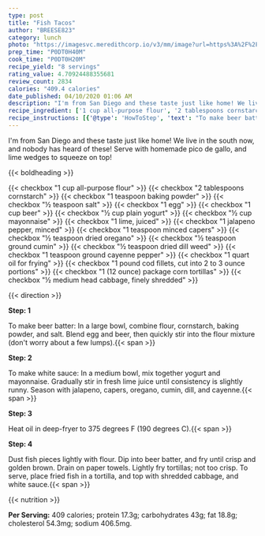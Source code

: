 ```yaml
---
type: post
title: "Fish Tacos"
author: "BREESE823"
category: lunch
photo: "https://imagesvc.meredithcorp.io/v3/mm/image?url=https%3A%2F%2Fimages.media-allrecipes.com%2Fuserphotos%2F4557502.jpg"
prep_time: "P0DT0H40M"
cook_time: "P0DT0H20M"
recipe_yield: "8 servings"
rating_value: 4.70924488355681
review_count: 2834
calories: "409.4 calories"
date_published: 04/10/2020 01:06 AM
description: "I'm from San Diego and these taste just like home! We live in the south now, and nobody has heard of these! Serve with homemade pico de gallo, and lime wedges to squeeze on top!"
recipe_ingredient: ['1 cup all-purpose flour', '2 tablespoons cornstarch', '1 teaspoon baking powder', '½ teaspoon salt', '1 egg', '1 cup beer', '½ cup plain yogurt', '½ cup mayonnaise', '1 lime, juiced', '1 jalapeno pepper, minced', '1 teaspoon minced capers', '½ teaspoon dried oregano', '½ teaspoon ground cumin', '½ teaspoon dried dill weed', '1 teaspoon ground cayenne pepper', '1 quart oil for frying', '1 pound cod fillets, cut into 2 to 3 ounce portions', '1 (12 ounce) package corn tortillas', '½ medium head cabbage, finely shredded']
recipe_instructions: [{'@type': 'HowToStep', 'text': "To make beer batter:  In a large bowl, combine flour, cornstarch, baking powder, and salt. Blend egg and beer, then quickly stir into the flour mixture (don't worry about a few lumps).\n"}, {'@type': 'HowToStep', 'text': 'To make white sauce:  In a medium bowl, mix together yogurt and mayonnaise. Gradually stir in fresh lime juice until consistency is slightly runny. Season with jalapeno, capers, oregano, cumin, dill, and cayenne.\n'}, {'@type': 'HowToStep', 'text': 'Heat oil in deep-fryer to 375 degrees F (190 degrees C).\n'}, {'@type': 'HowToStep', 'text': 'Dust fish pieces lightly with flour. Dip into beer batter, and fry until crisp and golden brown. Drain on paper towels. Lightly fry tortillas; not too crisp. To serve, place fried fish in a tortilla, and top with shredded cabbage, and white sauce.\n'}]
---
```


I'm from San Diego and these taste just like home! We live in the south now, and nobody has heard of these! Serve with homemade pico de gallo, and lime wedges to squeeze on top! 

{{< boldheading >}}

{{< checkbox "1 cup all-purpose flour" >}}
{{< checkbox "2 tablespoons cornstarch" >}}
{{< checkbox "1 teaspoon baking powder" >}}
{{< checkbox "½ teaspoon salt" >}}
{{< checkbox "1  egg" >}}
{{< checkbox "1 cup beer" >}}
{{< checkbox "½ cup plain yogurt" >}}
{{< checkbox "½ cup mayonnaise" >}}
{{< checkbox "1  lime, juiced" >}}
{{< checkbox "1  jalapeno pepper, minced" >}}
{{< checkbox "1 teaspoon minced capers" >}}
{{< checkbox "½ teaspoon dried oregano" >}}
{{< checkbox "½ teaspoon ground cumin" >}}
{{< checkbox "½ teaspoon dried dill weed" >}}
{{< checkbox "1 teaspoon ground cayenne pepper" >}}
{{< checkbox "1 quart oil for frying" >}}
{{< checkbox "1 pound cod fillets, cut into 2 to 3 ounce portions" >}}
{{< checkbox "1 (12 ounce) package corn tortillas" >}}
{{< checkbox "½ medium head cabbage, finely shredded" >}}


{{< direction >}}

**Step: 1**

To make beer batter:  In a large bowl, combine flour, cornstarch, baking powder, and salt. Blend egg and beer, then quickly stir into the flour mixture (don't worry about a few lumps).{{< span >}}

**Step: 2**

To make white sauce:  In a medium bowl, mix together yogurt and mayonnaise. Gradually stir in fresh lime juice until consistency is slightly runny. Season with jalapeno, capers, oregano, cumin, dill, and cayenne.{{< span >}}

**Step: 3**

Heat oil in deep-fryer to 375 degrees F (190 degrees C).{{< span >}}

**Step: 4**

Dust fish pieces lightly with flour. Dip into beer batter, and fry until crisp and golden brown. Drain on paper towels. Lightly fry tortillas; not too crisp. To serve, place fried fish in a tortilla, and top with shredded cabbage, and white sauce.{{< span >}}

{{< nutrition >}}

**Per Serving:** 409 calories; protein 17.3g; carbohydrates 43g; fat 18.8g; cholesterol 54.3mg; sodium 406.5mg.